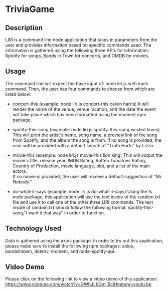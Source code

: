 # TriviaGame

## Description 

LIRI is a command line node application that takes in parameters from the user and provides information based on specific commands used. The information is gathered using the following three APIs for information: Spotify for songs, Bands in Town for concerts, and OMDB for movies. 

## Usage 

The command line will expect the base input of: node liri.js with each command. Then, the user has four commands to choose from which are listed below: 

- concert-this (example: node liri.js concert-this calvin harris)
    It will render the name of the venue, venue location, and the date the event will take place which has been formatted using the moment npm package. 

- spotify-this-song (example: node liri.js spotify-this-song wasted times)
    This will print the artist's name, song name, a preview link of the song from Spotify, and the album the song is from. 
    If no song is provided, the user will be provided with a default search of "Truth Hurts" by Lizzo. 

- movie-this (example: node liri.js movie-this lion king)
    This will output the movie's title, release year, IMDB Rating, Rotten Tomatoes Rating, Country of Production, movie language, plot, and a list of the main actors.  
    If no movie is provided, the user will receive a default suggestion of "Mr. Nobody." 

- do-what-it-says (example: node liri.js do-what-it-says)
    Using the fs node package, this application will use the text inside of the random.txt file and use it to call one of the other three LIRI commands. The text inside of random.txt should follow the following format: spotify-this-song,"I want it that way" in order to function. 

## Technology Used 

Data is gathered using the axios package. In order to try out this application, please make sure to install the following npm packages: axios, bandsintown, dotenv, moment, and node-spotify-api. 

## Video Demo 
Please click on the following link to view a video demo of this application: 
https://www.youtube.com/watch?v=GWhJLbGm-Bc&feature=youtu.be

